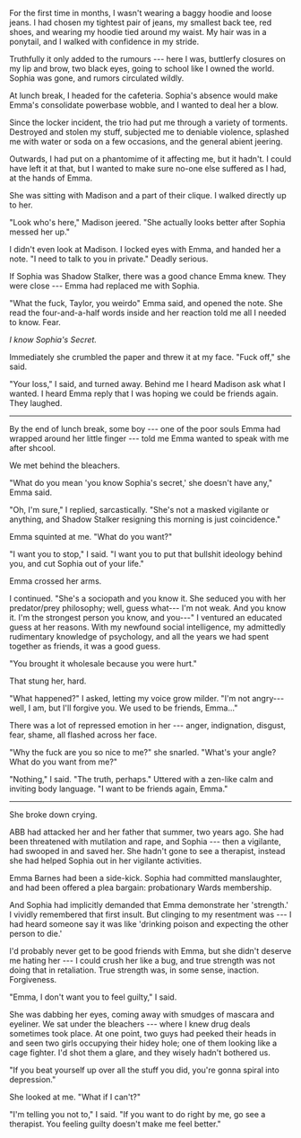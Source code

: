 For the first time in months, I wasn't wearing a baggy hoodie and loose jeans. I had chosen my
tightest pair of jeans, my smallest back tee, red shoes, and wearing my hoodie tied around my waist. My hair was in
a ponytail, and I walked with confidence in my stride.

Truthfully it only added to the rumours --- here I was, buttlerfy closures on my lip and brow,
two black eyes, going to school like I owned the world. Sophia was gone, and rumors
circulated wildly.

At lunch break, I headed for the cafeteria. Sophia's absence would make Emma's consolidate
powerbase wobble, and I wanted to deal her a blow.

Since the locker incident, the trio had put me through a variety of torments. Destroyed and stolen
my stuff, subjected me to deniable violence, splashed me with water or soda on a few occasions,
and the general abient jeering.

Outwards, I had put on a phantomime of it affecting me, but it hadn't. I could have left it at
that, but I wanted to make sure no-one else suffered as I had, at the hands of Emma.

She was sitting with Madison and a part of their clique. I walked directly up to her.

"Look who's here," Madison jeered. "She actually looks better after Sophia messed her up."

I didn't even look at Madison. I locked eyes with Emma, and handed her a note. "I need to talk to
you in private." Deadly serious.

If Sophia was Shadow Stalker, there was a good chance Emma knew. They were close --- Emma had replaced me
with Sophia.

"What the fuck, Taylor, you weirdo" Emma said, and opened the note. She read the four-and-a-half words inside
and her reaction told me all I needed to know. Fear.

*I know Sophia's Secret.*

Immediately she crumbled the paper and threw it at my face. "Fuck off," she said.

"Your loss," I said, and turned away. Behind me I heard Madison ask what I wanted. I heard Emma reply
that I was hoping we could be friends again. They laughed.

----

By the end of lunch break, some boy ---
one of the poor souls Emma had wrapped around her little finger --- told me Emma wanted to speak
with me after shcool.

We met behind the bleachers.

"What do you mean 'you know Sophia's secret,' she doesn't have any," Emma said.

"Oh, I'm sure," I replied, sarcastically. "She's not a masked vigilante or anything,
and Shadow Stalker resigning this morning is just coincidence."

Emma squinted at me. "What do you want?"

"I want you to stop," I said. "I want you to put that bullshit ideology behind you, and
cut Sophia out of your life."

Emma crossed her arms.

I continued. "She's a sociopath and you know it. She seduced you with her predator/prey philosophy;
well, guess what--- I'm not weak. And you know it. I'm the strongest person you know, and you---" I ventured
an educated guess at her reasons. With my newfound social intelligence, my admittedly rudimentary knowledge
of psychology, and all the years we had spent together as friends, it was a good guess.

"You brought it wholesale because you were hurt."

That stung her, hard.

"What happened?" I asked, letting my voice grow milder. "I'm not angry--- well, I am, but I'll forgive you.
We used to be friends, Emma..."

There was a lot of repressed emotion in her --- anger, indignation, disgust, fear, shame, all flashed
across her face.

"Why the fuck are you so nice to me?" she snarled. "What's your angle? What do you want from me?"

"Nothing," I said. "The truth, perhaps." Uttered with a zen-like calm and inviting body language.
"I want to be friends again, Emma."

----

She broke down crying.

ABB had attacked her and her father that summer, two years ago. She had been threatened with mutilation
and rape, and Sophia --- then a vigilante, had swooped in and saved her. She hadn't gone to see a therapist,
instead she had helped Sophia out in her vigilante activities.

Emma Barnes had been a side-kick. Sophia had committed manslaughter, and had been offered a plea bargain:
probationary Wards membership.

And Sophia had implicitly demanded that Emma demonstrate her 'strength.' I vividly remembered that first
insult. But clinging to my resentment was --- I had heard someone say it was like 'drinking poison and expecting
the other person to die.'

I'd probably never get to be good friends with Emma, but she didn't deserve me hating her --- I could crush her
like a bug, and true strength was not doing that in retaliation. True strength was, in some sense, inaction.
Forgiveness.

"Emma, I don't want you to feel guilty," I said.

She was dabbing her eyes, coming away with smudges of mascara and eyeliner. We sat under the bleachers --- where
I knew drug deals sometimes took place. At one point, two guys had peeked their heads in and seen two girls
occupying their hidey hole; one of them looking like a cage fighter. I'd shot them a glare, and they wisely hadn't bothered us.

"If you beat yourself up over all the stuff you did, you're gonna spiral into depression."

She looked at me. "What if I can't?"

"I'm telling you not to," I said. "If you want to do right by me, go see a therapist. You feeling
guilty doesn't make me feel better."
